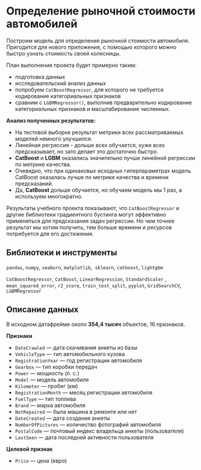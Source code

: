 # Определение рыночной стоимости автомобилей

Построим модель для определения рыночной стоимости автомобиля. Пригодится для нового приложения, с помощью которого можно быстро узнать стоимость своей колесницы.

План выполнения проекта будет примерно таким:
- подготовка данных
- исследовательский анализ данных
- попробуем `CatBoostRegressor`, для которого не требуется кодирование категориальных признаков
- сравним с `LGBMRegressor()`, выполнив предварительно кодирование категориальных признаков и масштабирование численных.

**Анализ полученных результатов:**

- На тестовой выборке результат метрики всех рассматриваемых моделей немного улучшился.
- Линейная регрессия - дольше всех обучается, хуже всех предсказывает, но зато делает это достаточно быстро.
- **CatBoost** и **LGBM** оказались значительно лучше линейной регрессии по метрике качества.
- Очевидно, что при одинаковых исходных гиперпараметрах модель CatBoost оказалась лучше по метрике качества и времени предсказаний. 
- Да, **CatBoost** дольше обучается, но обучаем модель мы 1 раз, а используем многократно.

Результаты учебного проекта показывают, что `CatBoostRegressor` и другие библиотеки градиентного бустинга могут эффективно применяться для предсказания задач регрессии. Но чем точнее результат мы хотим получить, тем больше времени и ресурсов потребуется для его достижения.

## Библиотеки и инструменты

`pandas`, `numpy`, `seaborn`, `matplotlib`,` sklearn`, `catboost`, `lightgbm`

`CatBoostRegressor`, `CatBoost`, `LinearRegression`, `StandardScaler` , `mean_squared_error`, `r2_score`, `train_test_split`, `pyplot`, `GridSearchCV`, `LGBMRegressor`

## Описание данных

В исходном датафрейме около **354,4 тысяч** объектов, 16 признаков.

**Признаки**
- `DateCrawled` — дата скачивания анкеты из базы
- `VehicleType` — тип автомобильного кузова
- `RegistrationYear` — год регистрации автомобиля
- `Gearbox` — тип коробки передач
- `Power` — мощность (л. с.)
- `Model` — модель автомобиля
- `Kilometer` — пробег (км)
- `RegistrationMonth` — месяц регистрации автомобиля
- `FuelType` — тип топлива
- `Brand` — марка автомобиля
- `NotRepaired` — была машина в ремонте или нет
- `DateCreated` — дата создания анкеты
- `NumberOfPictures` — количество фотографий автомобиля
- `PostalCode` — почтовый индекс владельца анкеты (пользователя)
- `LastSeen` — дата последней активности пользователя

**Целевой признак**
- `Price` — цена (евро)
